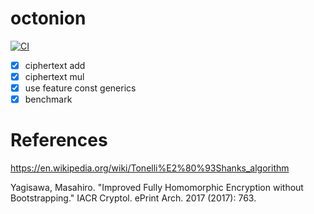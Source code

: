 # octonion
[![CI](https://github.com/hamadakafu/octonion/actions/workflows/cargo-test.yaml/badge.svg?event=push)](https://github.com/hamadakafu/octonion/actions/workflows/cargo-test.yaml)

- [x] ciphertext add
- [x] ciphertext mul
- [x] use feature const generics
- [x] benchmark

# References
https://en.wikipedia.org/wiki/Tonelli%E2%80%93Shanks_algorithm

Yagisawa, Masahiro. "Improved Fully Homomorphic Encryption without Bootstrapping." IACR Cryptol. ePrint Arch. 2017 (2017): 763.

